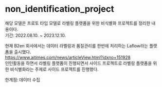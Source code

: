 # non_identification_project

해당 모델은 프로토 타입 모델로 라벨링 플랫폼을 위한 비식별화 프로젝트를 정리한 내용이다.<br>
기간: 2022.08.10. ~ 2023.12.10.<br>

현재 B2en 회사에서는 데이터 라벨링과 품질관리를 한번에 처리하는 Laflow라는 플랫폼을 출시했다.<br>
https://www.aitimes.com/news/articleView.html?idxno=151928<br>
인턴활동을 하면서 라벨링 플랫폼이 진행되면서 사이드 프로젝트로 라벨링 플랫폼을 위한 비식별화라는 주제로 사이드 프로젝트를 진행했다.<br>


한계점: 데이터 수집<br>

